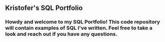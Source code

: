 ## Kristofer's SQL Portfolio
### Howdy and welcome to my SQL Portfolio! This code repository will contain examples of SQL I've written. Feel free to take a look and reach out if you have any questions.
